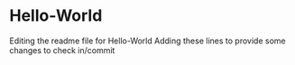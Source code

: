 # Hello-World
Editing the readme file for Hello-World
Adding these lines to provide some changes to check in/commit
